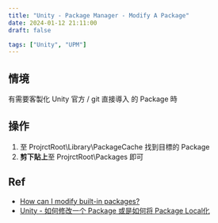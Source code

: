```yaml
---
title: "Unity - Package Manager - Modify A Package"
date: 2024-01-12 21:11:00
draft: false

tags: ["Unity", "UPM"]
---
```


## 情境

有需要客製化 Unity 官方 / git 直接導入 的 Package 時

## 操作

1. 至 ProjrctRoot\Library\PackageCache 找到目標的 Package
2. **剪下貼上**至 ProjrctRoot\Packages 即可

## Ref
- [How can I modify built-in packages?](https://support.unity.com/hc/en-us/articles/9113460764052-How-can-I-modify-built-in-packages-)
- [Unity - 如何修改一个 Package 或是如何将 Package Local化](https://blog.csdn.net/linjf520/article/details/125738218)